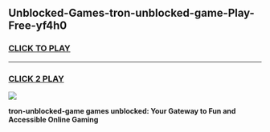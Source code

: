 
## Unblocked-Games-tron-unblocked-game-Play-Free-yf4h0
<h3>
<a href="https://premium76.site?title=tron-unblocked-game&ref=10A">CLICK TO PLAY</a></h3>
<hr>

<h3>
<a href="https://premium76.site?title=tron-unblocked-game&ref=10A">CLICK 2 PLAY</a>
  
</h3>

<a href="https://premium76.site?title=tron-unblocked-game&ref=10A"><img src="https://clearcache.store/games.png"></a>


**tron-unblocked-game games unblocked: Your Gateway to Fun and Accessible Online Gaming**
